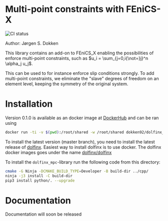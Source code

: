 # Multi-point constraints with FEniCS-X
![CI status](https://github.com/jorgensd/dolfinx_mpc/actions/workflows/test_mpc.yml/badge.svg)

Author: Jørgen S. Dokken

This library contains an add-on to FEniCS_X enabling the possibilities
of enforce multi-point constraints, such as $`u_i =
\sum_{j=0,i{\not=}j}^n \alpha_j u_j`$.

This can be used to for instance enforce slip conditions strongly. To
add multi-point constraints, we eliminate the "slave" degrees of freedom
on an element level, keeping the symmetry of the original system.

# Installation

Version 0.1.0 is available as an docker image at [DockerHub](https://hub.docker.com/r/dokken92/dolfinx_mpc)
and can be ran using
```bash
docker run -ti -v $(pwd):/root/shared -w /root/shared dokken92/dolfinx_mpc:0.1.0
```

To install the latest version (master branch), you need to install the latest release of [dolfinx](https://github.com/FEniCS/dolfinx).
Easiest way to install dolfinx is to use docker. The dolfinx docker images goes under the name [dolfinx/dolfinx](https://hub.docker.com/r/dolfinx/dolfinx)

To install the `dolfinx_mpc`-library run the following code from this directory:
```bash
cmake -G Ninja -DCMAKE_BUILD_TYPE=Developer -B build-dir ../cpp/
ninja -j3 install -C build-dir
pip3 install python/. --upgrade
```

# Documentation
Documentation will soon be released